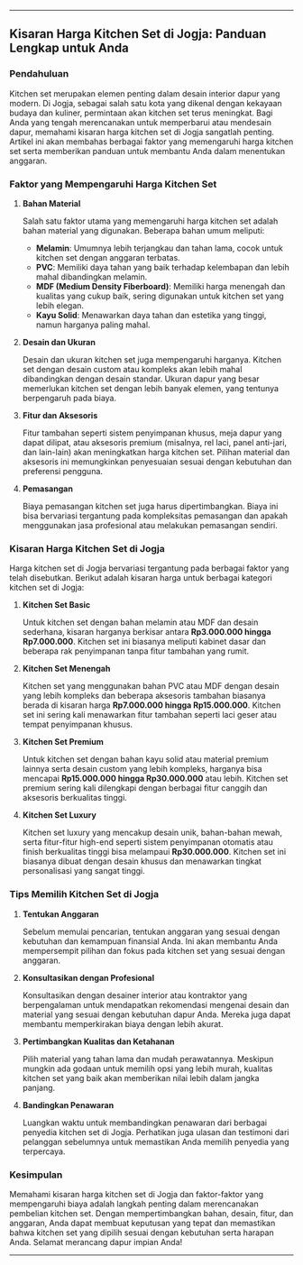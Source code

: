 

---

## Kisaran Harga Kitchen Set di Jogja: Panduan Lengkap untuk Anda

### Pendahuluan

Kitchen set merupakan elemen penting dalam desain interior dapur yang modern. Di Jogja, sebagai salah satu kota yang dikenal dengan kekayaan budaya dan kuliner, permintaan akan kitchen set terus meningkat. Bagi Anda yang tengah merencanakan untuk memperbarui atau mendesain dapur, memahami kisaran harga kitchen set di Jogja sangatlah penting. Artikel ini akan membahas berbagai faktor yang memengaruhi harga kitchen set serta memberikan panduan untuk membantu Anda dalam menentukan anggaran.

### Faktor yang Mempengaruhi Harga Kitchen Set

1. **Bahan Material**

   Salah satu faktor utama yang memengaruhi harga kitchen set adalah bahan material yang digunakan. Beberapa bahan umum meliputi:
   - **Melamin**: Umumnya lebih terjangkau dan tahan lama, cocok untuk kitchen set dengan anggaran terbatas.
   - **PVC**: Memiliki daya tahan yang baik terhadap kelembapan dan lebih mahal dibandingkan melamin.
   - **MDF (Medium Density Fiberboard)**: Memiliki harga menengah dan kualitas yang cukup baik, sering digunakan untuk kitchen set yang lebih elegan.
   - **Kayu Solid**: Menawarkan daya tahan dan estetika yang tinggi, namun harganya paling mahal.

2. **Desain dan Ukuran**

   Desain dan ukuran kitchen set juga mempengaruhi harganya. Kitchen set dengan desain custom atau kompleks akan lebih mahal dibandingkan dengan desain standar. Ukuran dapur yang besar memerlukan kitchen set dengan lebih banyak elemen, yang tentunya berpengaruh pada biaya.

3. **Fitur dan Aksesoris**

   Fitur tambahan seperti sistem penyimpanan khusus, meja dapur yang dapat dilipat, atau aksesoris premium (misalnya, rel laci, panel anti-jari, dan lain-lain) akan meningkatkan harga kitchen set. Pilihan material dan aksesoris ini memungkinkan penyesuaian sesuai dengan kebutuhan dan preferensi pengguna.

4. **Pemasangan**

   Biaya pemasangan kitchen set juga harus dipertimbangkan. Biaya ini bisa bervariasi tergantung pada kompleksitas pemasangan dan apakah menggunakan jasa profesional atau melakukan pemasangan sendiri.

### Kisaran Harga Kitchen Set di Jogja

Harga kitchen set di Jogja bervariasi tergantung pada berbagai faktor yang telah disebutkan. Berikut adalah kisaran harga untuk berbagai kategori kitchen set di Jogja:

1. **Kitchen Set Basic**

   Untuk kitchen set dengan bahan melamin atau MDF dan desain sederhana, kisaran harganya berkisar antara **Rp3.000.000 hingga Rp7.000.000**. Kitchen set ini biasanya meliputi kabinet dasar dan beberapa rak penyimpanan tanpa fitur tambahan yang rumit.

2. **Kitchen Set Menengah**

   Kitchen set yang menggunakan bahan PVC atau MDF dengan desain yang lebih kompleks dan beberapa aksesoris tambahan biasanya berada di kisaran harga **Rp7.000.000 hingga Rp15.000.000**. Kitchen set ini sering kali menawarkan fitur tambahan seperti laci geser atau tempat penyimpanan khusus.

3. **Kitchen Set Premium**

   Untuk kitchen set dengan bahan kayu solid atau material premium lainnya serta desain custom yang lebih kompleks, harganya bisa mencapai **Rp15.000.000 hingga Rp30.000.000** atau lebih. Kitchen set premium sering kali dilengkapi dengan berbagai fitur canggih dan aksesoris berkualitas tinggi.

4. **Kitchen Set Luxury**

   Kitchen set luxury yang mencakup desain unik, bahan-bahan mewah, serta fitur-fitur high-end seperti sistem penyimpanan otomatis atau finish berkualitas tinggi bisa melampaui **Rp30.000.000**. Kitchen set ini biasanya dibuat dengan desain khusus dan menawarkan tingkat personalisasi yang sangat tinggi.

### Tips Memilih Kitchen Set di Jogja

1. **Tentukan Anggaran**

   Sebelum memulai pencarian, tentukan anggaran yang sesuai dengan kebutuhan dan kemampuan finansial Anda. Ini akan membantu Anda mempersempit pilihan dan fokus pada kitchen set yang sesuai dengan anggaran.

2. **Konsultasikan dengan Profesional**

   Konsultasikan dengan desainer interior atau kontraktor yang berpengalaman untuk mendapatkan rekomendasi mengenai desain dan material yang sesuai dengan kebutuhan dapur Anda. Mereka juga dapat membantu memperkirakan biaya dengan lebih akurat.

3. **Pertimbangkan Kualitas dan Ketahanan**

   Pilih material yang tahan lama dan mudah perawatannya. Meskipun mungkin ada godaan untuk memilih opsi yang lebih murah, kualitas kitchen set yang baik akan memberikan nilai lebih dalam jangka panjang.

4. **Bandingkan Penawaran**

   Luangkan waktu untuk membandingkan penawaran dari berbagai penyedia kitchen set di Jogja. Perhatikan juga ulasan dan testimoni dari pelanggan sebelumnya untuk memastikan Anda memilih penyedia yang terpercaya.

### Kesimpulan

Memahami kisaran harga kitchen set di Jogja dan faktor-faktor yang mempengaruhi biaya adalah langkah penting dalam merencanakan pembelian kitchen set. Dengan mempertimbangkan bahan, desain, fitur, dan anggaran, Anda dapat membuat keputusan yang tepat dan memastikan bahwa kitchen set yang dipilih sesuai dengan kebutuhan serta harapan Anda. Selamat merancang dapur impian Anda!

--- 



